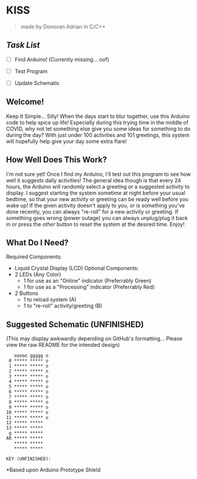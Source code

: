 # KISS
> made by Donovan Adrian in C/C++


## ***Task List***
- [ ] Find Arduino! (Currently missing... oof)
- [ ] Test Program
- [ ] Update Schematic


## Welcome!
Keep It Simple... Silly! When the days start to blur together, use this 
Arduino code to help spice up life! Especially during this trying time
in the middle of COVID, why not let something else give you some ideas
for something to do during the day? With just under 100 activities and 
101 greetings, this system will hopefully help give your day some extra
flare!


## How Well Does This Work?
I'm not sure yet! Once I find my Arduino, I'll test out this program
to see how well it suggests daily activities! The general idea though 
is that every 24 hours, the Arduino will randomly select a greeting or 
a suggested activity to display. I suggest starting the system sometime 
at night before your usual bedtime, so that your new activity or
greeting can be ready well before you wake up! If the given activity
doesn't apply to you, or is something you've done recently, you can
always "re-roll" for a new activity or greeting. If something goes
wrong (power outage) you can always unplug/plug it back in or press
the *other* button to reset the system at the desired time. Enjoy!


## What Do I Need?
Required Components:
  - Liquid Crystal Display (LCD)
Optional Components:
  - 2 LEDs (Any Color)
    - 1 for use as an "Online" indicator (Preferrably Green)
    - 1 for use as a "Processing" indicator (Preferrably Red)
  - 2 Buttons
    - 1 to reload system (A)
    - 1 to "re-roll" activity/greeting (B)
    

## Suggested Schematic (UNFINISHED)
(This may display awkwardly depending on GitHub's formatting... Please
view the raw README for the intended design)

	   ooooo ggggg o
	 0 ***** ***** o
	 1 ***** ***** o
	 2 ***** ***** o
	 3 ***** ***** o
	 4 ***** ***** o
	 5 ***** ***** o
	 6 ***** ***** o
	 7 ***** ***** o
	 8 ***** ***** o
	 9 ***** ***** o
	10 ***** ***** o
	11 ***** ***** o
	12 ***** *****
	13 ***** *****
	 g ***** *****
	AR ***** *****
	   ***** *****
	   ***** *****
	   
	KEY (UNFINISHED):
   
*Based upon Arduino Prototype Shield
